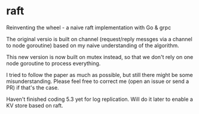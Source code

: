 # raft
Reinventing the wheel - a naive raft implementation with Go & grpc

The original versio is built on channel (request/reply messges via a channel to node goroutine) based on my naive understanding of the algorithm.

This new version is now built on mutex instead, so that we don't rely on one node goroutine to process everything.

I tried to follow the paper as much as possible, but still there might be some misunderstanding. Please feel free to correct me (open an issue or send a PR) if that's the case.

Haven't finished coding 5.3 yet for log  replication. Will do it later to enable a KV store based on raft.
